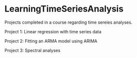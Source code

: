 # LearningTimeSeriesAnalysis
Projects completed in a course regarding time sereies analyses.

Project 1: Linear regression with time series data

Project 2: Fitting an ARMA model using ARIMA

Project 3: Spectral analyses
